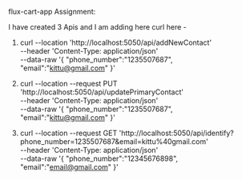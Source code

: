 flux-cart-app Assignment: 

I have created 3 Apis and I am adding here curl here - 

1. curl --location 'http://localhost:5050/api/addNewContact' \
--header 'Content-Type: application/json' \
--data-raw '{
    "phone_number":"1235507687",
    "email":"kittu@gmail.com"
}'  

2. curl --location --request PUT 'http://localhost:5050/api/updatePrimaryContact' \
--header 'Content-Type: application/json' \
--data-raw '{
    "phone_number":"1235507687",
    "email":"kittu@gmail.com"
}'

3. curl --location --request GET 'http://localhost:5050/api/identify?phone_number=1235507687&email=kittu%40gmail.com' \
--header 'Content-Type: application/json' \
--data-raw '{
    "phone_number":"12345676898",
    "email":"email@gmail.com"
}'
